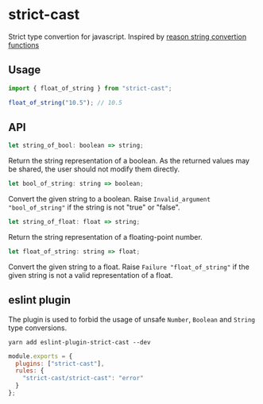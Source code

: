 # strict-cast

Strict type convertion for javascript. Inspired by [reason string convertion functions](https://reasonml.github.io/api/Pervasives.html#6_Stringconversionfunctions)

## Usage

```js
import { float_of_string } from "strict-cast";

float_of_string("10.5"); // 10.5
```

## API

```js
let string_of_bool: boolean => string;
```

Return the string representation of a boolean. As the returned values may be shared, the user should not modify them directly.

```js
let bool_of_string: string => boolean;
```

Convert the given string to a boolean. Raise `Invalid_argument "bool_of_string"` if the string is not "true" or "false".

```js
let string_of_float: float => string;
```

Return the string representation of a floating-point number.

```js
let float_of_string: string => float;
```

Convert the given string to a float. Raise `Failure "float_of_string"` if the given string is not a valid representation of a float.

## eslint plugin

The plugin is used to forbid the usage of unsafe `Number`, `Boolean` and `String` type conversions.

```
yarn add eslint-plugin-strict-cast --dev
```

```js
module.exports = {
  plugins: ["strict-cast"],
  rules: {
    "strict-cast/strict-cast": "error"
  }
};
```
